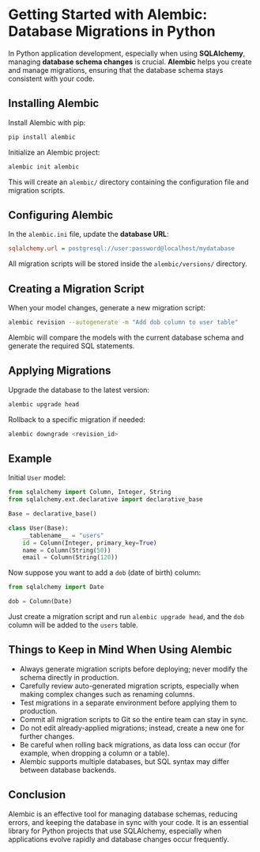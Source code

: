 <!--title-->
# Getting Started with Alembic: Database Migrations in Python
<!--/title-->

In Python application development, especially when using **SQLAlchemy**, managing **database schema changes** is crucial. **Alembic** helps you create and manage migrations, ensuring that the database schema stays consistent with your code.

## Installing Alembic

Install Alembic with pip:

```bash
pip install alembic
```

Initialize an Alembic project:

```bash
alembic init alembic
```

This will create an `alembic/` directory containing the configuration file and migration scripts.

## Configuring Alembic

In the `alembic.ini` file, update the **database URL**:

```ini
sqlalchemy.url = postgresql://user:password@localhost/mydatabase
```

All migration scripts will be stored inside the `alembic/versions/` directory.

## Creating a Migration Script

When your model changes, generate a new migration script:

```bash
alembic revision --autogenerate -m "Add dob column to user table"
```

Alembic will compare the models with the current database schema and generate the required SQL statements.

## Applying Migrations

Upgrade the database to the latest version:

```bash
alembic upgrade head
```

Rollback to a specific migration if needed:

```bash
alembic downgrade <revision_id>
```

## Example

Initial `User` model:

```python
from sqlalchemy import Column, Integer, String
from sqlalchemy.ext.declarative import declarative_base

Base = declarative_base()

class User(Base):
    __tablename__ = "users"
    id = Column(Integer, primary_key=True)
    name = Column(String(50))
    email = Column(String(120))
```

Now suppose you want to add a `dob` (date of birth) column:

```python
from sqlalchemy import Date

dob = Column(Date)
```

Just create a migration script and run `alembic upgrade head`, and the `dob` column will be added to the `users` table.

## Things to Keep in Mind When Using Alembic

* Always generate migration scripts before deploying; never modify the schema directly in production.
* Carefully review auto-generated migration scripts, especially when making complex changes such as renaming columns.
* Test migrations in a separate environment before applying them to production.
* Commit all migration scripts to Git so the entire team can stay in sync.
* Do not edit already-applied migrations; instead, create a new one for further changes.
* Be careful when rolling back migrations, as data loss can occur (for example, when dropping a column or a table).
* Alembic supports multiple databases, but SQL syntax may differ between database backends.

## Conclusion

Alembic is an effective tool for managing database schemas, reducing errors, and keeping the database in sync with your code. It is an essential library for Python projects that use SQLAlchemy, especially when applications evolve rapidly and database changes occur frequently.


